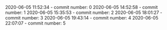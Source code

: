 2020-06-05 11:52:34 - commit number: 0
2020-06-05 14:52:58 - commit number: 1
2020-06-05 15:35:53 - commit number: 2
2020-06-05 18:01:27 - commit number: 3
2020-06-05 19:43:14 - commit number: 4
2020-06-05 22:07:07 - commit number: 5
